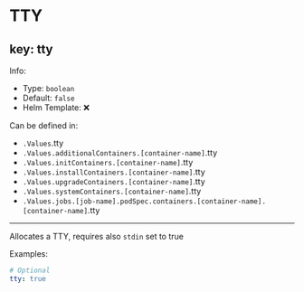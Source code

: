 # TTY

## key: tty

Info:

- Type: `boolean`
- Default: `false`
- Helm Template: ❌

Can be defined in:

- `.Values`.tty
- `.Values.additionalContainers.[container-name]`.tty
- `.Values.initContainers.[container-name]`.tty
- `.Values.installContainers.[container-name]`.tty
- `.Values.upgradeContainers.[container-name]`.tty
- `.Values.systemContainers.[container-name]`.tty
- `.Values.jobs.[job-name].podSpec.containers.[container-name].[container-name]`.tty

---

Allocates a TTY, requires also `stdin` set to true

Examples:

```yaml
# Optional
tty: true
```
